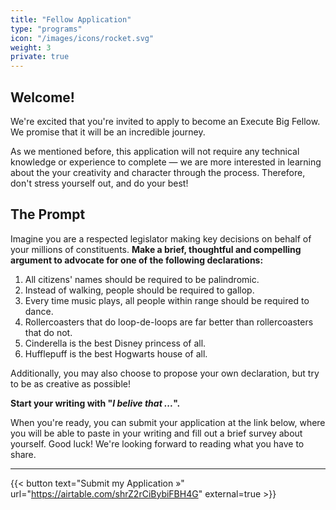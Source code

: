 ```yaml
---
title: "Fellow Application"
type: "programs"
icon: "/images/icons/rocket.svg"
weight: 3
private: true
---
```


## Welcome! 

We're excited that you're invited to apply to become an Execute Big Fellow. We promise that it will be an incredible journey.

As we mentioned before, this application will not require any technical knowledge or experience to complete — we are more interested in learning about the your creativity and character through the process. Therefore, don't stress yourself out, and do your best! 

## The Prompt

Imagine you are a respected legislator making key decisions on behalf of your millions of constituents. **Make a brief, thoughtful and compelling argument to advocate for one of the following declarations:**

1. All citizens' names should be required to be palindromic.
1. Instead of walking, people should be required to gallop.
1. Every time music plays, all people within range should be required to dance.
1. Rollercoasters that do loop-de-loops are far better than rollercoasters that do not.
1. Cinderella is the best Disney princess of all.
1. Hufflepuff is the best Hogwarts house of all.

Additionally, you may also choose to propose your own declaration, but try to be as creative as possible! 

**Start your writing with "_I belive that ..._".** 

When you're ready, you can submit your application at the link below, where you will be able to paste in your writing and fill out a brief survey about yourself. Good luck! We're looking forward to reading what you have to share. 

---

{{< button text="Submit my Application »" url="https://airtable.com/shrZ2rCiBybiFBH4G" external=true >}}
